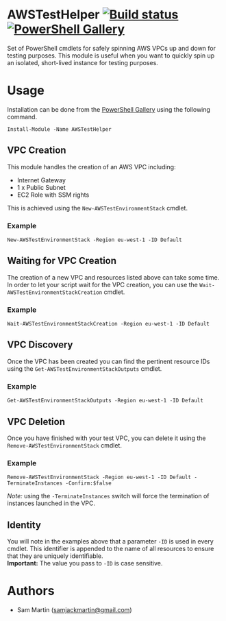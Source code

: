 # AWSTestHelper [![Build status](https://ci.appveyor.com/api/projects/status/0u01ondgmpo9hel7?svg=true)](https://ci.appveyor.com/project/Sam-Martin/awstesthelper) [![PowerShell Gallery](https://img.shields.io/powershellgallery/dt/AWSTestHelper.svg)]()

Set of PowerShell cmdlets for safely spinning AWS VPCs up and down for testing purposes. 
This module is useful when you want to quickly spin up an isolated, short-lived instance for testing purposes.

# Usage
Installation can be done from the [PowerShell Gallery](https://www.powershellgallery.com/packages/AWSTestHelper/) using the following command.

```
Install-Module -Name AWSTestHelper
```

## VPC Creation
This module handles the creation of an AWS VPC including:
* Internet Gateway
* 1 x Public Subnet
* EC2 Role with SSM rights

This is achieved using the `New-AWSTestEnvironmentStack` cmdlet.

### Example 
```
New-AWSTestEnvironmentStack -Region eu-west-1 -ID Default
```

## Waiting for VPC Creation
The creation of a new VPC and resources listed above can take some time. In order to let your script wait for the VPC creation, you can use the `Wait-AWSTestEnvironmentStackCreation` cmdlet.

### Example 
```
Wait-AWSTestEnvironmentStackCreation -Region eu-west-1 -ID Default
``` 

## VPC Discovery
Once the VPC has been created you can find the pertinent resource IDs using the `Get-AWSTestEnvironmentStackOutputs` cmdlet.

### Example 
```
Get-AWSTestEnvironmentStackOutputs -Region eu-west-1 -ID Default
```

## VPC Deletion
Once you have finished with your test VPC, you can delete it using the `Remove-AWSTestEnvironmentStack` cmdlet.
### Example 
```
Remove-AWSTestEnvironmentStack -Region eu-west-1 -ID Default -TerminateInstances -Confirm:$false
```
*Note:* using the `-TerminateInstances` switch will force the termination of instances launched in the VPC.

## Identity
You will note in the examples above that a parameter `-ID` is used in every cmdlet. This identifier is appended to the name of all resources to ensure that they are uniquely identifiable.  
**Important:** The value you pass to `-ID` is case sensitive.

# Authors
 - Sam Martin (samjackmartin@gmail.com)
